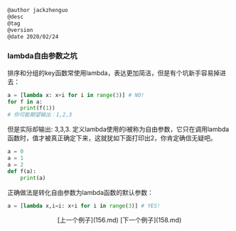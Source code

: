 
```markdown
@author jackzhenguo
@desc
@tag
@version 
@date 2020/02/24
```

### lambda自由参数之坑
排序和分组的key函数常使用lambda，表达更加简洁，但是有个坑新手容易掉进去：
```python
a = [lambda x: x+i for i in range(3)] # NO!
for f in a:
    print(f(1))
# 你可能期望输出：1,2,3
```

但是实际却输出: 3,3,3. 定义lambda使用的i被称为自由参数，它只在调用lambda函数时，值才被真正确定下来，这就犹如下面打印出2，你肯定确信无疑吧。

```python 
a = 0
a = 1
a = 2
def f(a):
    print(a)
```

正确做法是转化自由参数为lambda函数的默认参数：
```python
a = [lambda x,i=i: x+i for i in range(3)] # YES!    
```

<center>[上一个例子](156.md)    [下一个例子](158.md)</center>